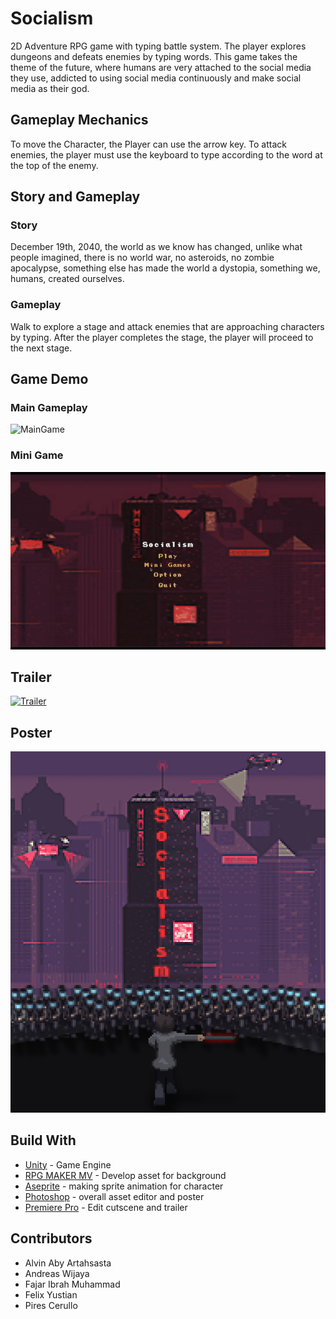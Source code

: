 # Socialism

2D Adventure RPG game with typing battle system. The player explores dungeons and defeats enemies by typing words.
This game takes the theme of the future, where humans are very attached to the social media they use, addicted to using social media continuously and make social media as their god.


## Gameplay Mechanics

To move the Character, the Player can use the arrow key.
To attack enemies, the player must use the keyboard to type according to the word at the top of the enemy.
  

## Story and Gameplay

### Story
December 19th, 2040, the world as we know has changed, unlike what people imagined, there is no world war, no asteroids, no zombie apocalypse, something else has made the world a dystopia, something we, humans, created ourselves.

### Gameplay
Walk to explore a stage and attack enemies that are approaching characters by typing. After the player completes the stage, the player will proceed to the next stage.


## Game Demo

### Main Gameplay
![MainGame](https://github.com/PiresC/Socialism/blob/master/Socialism%20Documentation/gameplay.gif)
### Mini Game
![MiniGame](https://github.com/PiresC/Socialism/blob/master/Socialism%20Documentation/mini%20game.gif)

## Trailer

[![Trailer](https://img.youtube.com/vi/wOzwq-QlXfU/0.jpg)](https://www.youtube.com/watch?v=wOzwq-QlXfU)

## Poster

![Poster](https://github.com/PiresC/Socialism/blob/master/Socialism%20Documentation/poster.png)

## Build With

* [Unity](https://unity.com/) - Game Engine
* [RPG MAKER MV](https://www.rpgmakerweb.com/products/programs/rpg-maker-mv)  - Develop asset for background
* [Aseprite](https://www.aseprite.org/) - making sprite animation for character
* [Photoshop](https://www.adobe.com/products/photoshop.html) - overall asset editor and poster
* [Premiere Pro](https://www.adobe.com/sea/products/premiere.html) - Edit cutscene and trailer

## Contributors

* Alvin Aby Artahsasta
* Andreas Wijaya
* Fajar Ibrah Muhammad
* Felix Yustian
* Pires Cerullo
